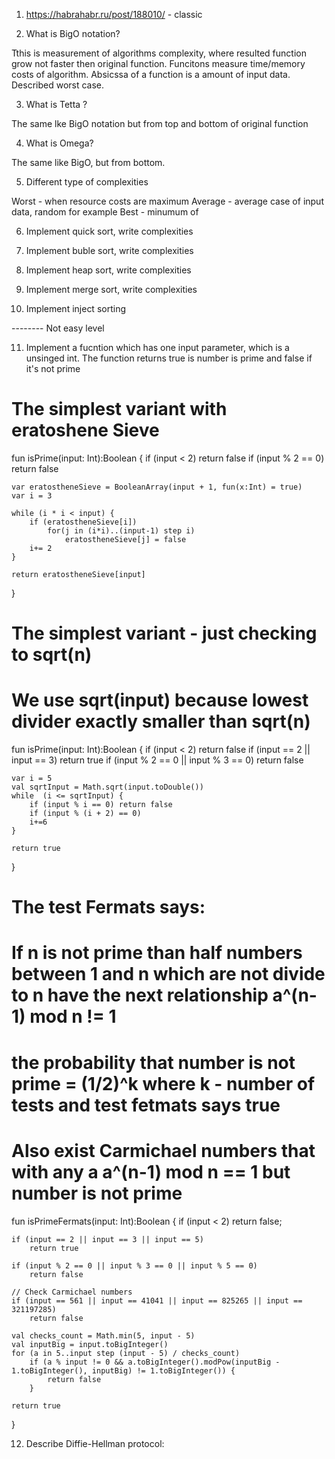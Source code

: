 1) https://habrahabr.ru/post/188010/ - classic

2) What is BigO notation?

Tthis is measurement of algorithms complexity, where resulted function grow not faster then original function. Funcitons measure time/memory costs of algorithm. Absicssa of a function is a amount of input data. Described worst case.

3) What is Tetta ?

The same lke BigO notation but from top and bottom of original function

4) What is Omega?

The same like BigO, but from bottom. 

5) Different type of complexities

Worst - when resource costs are maximum
Average - average case of input data, random for example
Best - minumum of

6) Implement quick sort, write complexities

7) Implement buble sort, write complexities

8) Implement heap sort, write complexities

9) Implement merge sort, write complexities

10) Implement inject sorting

-------- Not easy level

11) Implement a fucntion which has one input parameter, which is a unsinged int. The function returns true is number is prime and false if it's not prime

# The simplest variant with eratoshene Sieve
fun isPrime(input: Int):Boolean {
	if (input < 2) return false
	if (input % 2 == 0) return false

	var eratostheneSieve = BooleanArray(input + 1, fun(x:Int) = true)
	var i = 3

	while (i * i < input) {
		if (eratostheneSieve[i])
			for(j in (i*i)..(input-1) step i)
				eratostheneSieve[j] = false
		i+= 2
	}

	return eratostheneSieve[input]
}

# The simplest variant - just checking to sqrt(n)
# We use sqrt(input) because lowest divider exactly smaller than sqrt(n)
fun isPrime(input: Int):Boolean {
    if (input < 2) return false
    if (input == 2 || input == 3) return true
    if (input % 2 == 0 || input % 3 == 0) return false

    var i = 5
    val sqrtInput = Math.sqrt(input.toDouble())
    while  (i <= sqrtInput) {
        if (input % i == 0) return false
        if (input % (i + 2) == 0)
        i+=6
    }

    return true
}

# The test Fermats says:
# If n is not prime than half numbers between 1 and n which are not divide to n have the next relationship a^(n-1) mod n != 1
# the probability that number is not prime = (1/2)^k where k - number of tests and test fetmats says true
# Also exist Carmichael numbers that with any a a^(n-1) mod n == 1 but number is not prime
fun isPrimeFermats(input: Int):Boolean {
    if (input < 2)
        return false;

    if (input == 2 || input == 3 || input == 5)
        return true

    if (input % 2 == 0 || input % 3 == 0 || input % 5 == 0)
        return false

    // Check Carmichael numbers
    if (input == 561 || input == 41041 || input == 825265 || input == 321197285)
        return false

    val checks_count = Math.min(5, input - 5)
    val inputBig = input.toBigInteger()
    for (a in 5..input step (input - 5) / checks_count)
        if (a % input != 0 && a.toBigInteger().modPow(inputBig - 1.toBigInteger(), inputBig) != 1.toBigInteger()) {
            return false
        }

    return true
}

12) Describe Diffie-Hellman protocol:
